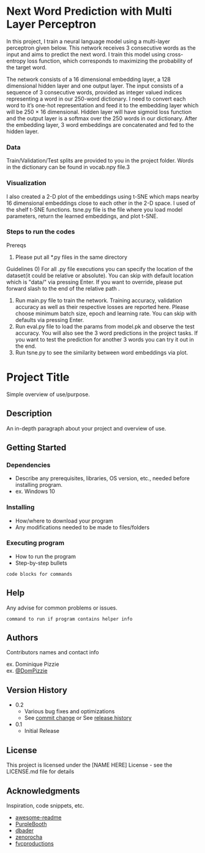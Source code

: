 # Next Word Prediction with Multi Layer Perceptron

In this project, I train a neural language model using a multi-layer perceptron given below. This network receives 3 consecutive words as the input and aims to predict the next word. I train this model using cross-entropy loss function, which corresponds to maximizing the probability of the target word.

The network consists of a 16 dimensional embedding layer, a 128 dimensional hidden layer and one output layer. The input consists of a sequence of 3 consecutive words, provided as integer valued indices representing a word in our 250-word dictionary. I need to convert each word to it’s one-hot representation and feed it to the embedding layer which will be 250 × 16 dimensional. Hidden layer will have sigmoid loss function and the output layer is a softmax over the 250 words in our dictionary. After the embedding layer, 3 word embeddings are concatenated and fed to the hidden layer.

### Data

Train/Validation/Test splits are provided to you in the project folder. Words in the dictionary can be found in vocab.npy file.3

### Visualization

I also created a 2-D plot of the embeddings using t-SNE which maps nearby 16 dimensional embeddings close to each other in the 2-D space. I used of the shelf t-SNE functions. tsne.py file is the file where you load model parameters, return the learned embeddings, and plot t-SNE. 

### Steps to run the codes

Prereqs
1) Please put all *.py files in the same directory

Guidelines
0) For all .py file executions you can specify the location of the dataset(it could be relative or absolute). You can skip with default location which is "data/" via pressing Enter. If you want to override, please put forward slash to the end of the relative path .
1) Run main.py file to train the network. Training accuracy, validation accuracy as well as their respective losses are reported here. Please choose minimum batch size, epoch and learning rate. You can skip with defaults via pressing Enter.
2) Run eval.py file to load the params from model.pk and observe the test accuracy. You will also see the 3 word predictions in the project tasks. If you want to test the prediction for another 3 words you can try it out in the end.
3) Run tsne.py to see the similarity between word embeddings via plot.


# Project Title

Simple overview of use/purpose.

## Description

An in-depth paragraph about your project and overview of use.

## Getting Started

### Dependencies

* Describe any prerequisites, libraries, OS version, etc., needed before installing program.
* ex. Windows 10

### Installing

* How/where to download your program
* Any modifications needed to be made to files/folders

### Executing program

* How to run the program
* Step-by-step bullets
```
code blocks for commands
```

## Help

Any advise for common problems or issues.
```
command to run if program contains helper info
```

## Authors

Contributors names and contact info

ex. Dominique Pizzie  
ex. [@DomPizzie](https://twitter.com/dompizzie)

## Version History

* 0.2
    * Various bug fixes and optimizations
    * See [commit change]() or See [release history]()
* 0.1
    * Initial Release

## License

This project is licensed under the [NAME HERE] License - see the LICENSE.md file for details

## Acknowledgments

Inspiration, code snippets, etc.
* [awesome-readme](https://github.com/matiassingers/awesome-readme)
* [PurpleBooth](https://gist.github.com/PurpleBooth/109311bb0361f32d87a2)
* [dbader](https://github.com/dbader/readme-template)
* [zenorocha](https://gist.github.com/zenorocha/4526327)
* [fvcproductions](https://gist.github.com/fvcproductions/1bfc2d4aecb01a834b46)
